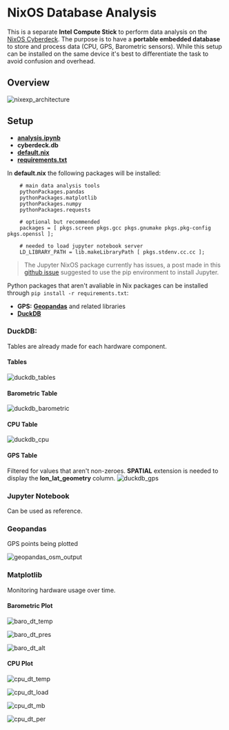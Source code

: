 # NixOS Database Analysis
This is a separate **Intel Compute Stick** to perform data analysis on the [NixOS Cyberdeck](../README.md). The purpose is to have a **portable embedded database** to store and process data (CPU, GPS, Barometric sensors). While this setup can be installed on the same device it's best to differentiate the task to avoid confusion and overhead.

## Overview
![nixexp_architecture](../images/diagrams/nixexp_architecture.jpg)

## Setup
* **[analysis.ipynb](./analysis.ipynb)**
* **cyberdeck.db**
* **[default.nix](./default.nix)**
* **[requirements.txt](./requirements.txt)**

In **default.nix** the following packages will be installed:
```
    # main data analysis tools
    pythonPackages.pandas
    pythonPackages.matplotlib
    pythonPackages.numpy
    pythonPackages.requests

    # optional but recommended
    packages = [ pkgs.screen pkgs.gcc pkgs.gnumake pkgs.pkg-config pkgs.openssl ];

    # needed to load jupyter notebook server
    LD_LIBRARY_PATH = lib.makeLibraryPath [ pkgs.stdenv.cc.cc ];
```
> The Jupyter NixOS package currently has issues, a post made in this [github issue](https://github.com/NixOS/nixpkgs/issues/255923) suggested to use the pip environment to install Jupyter. 

Python packages that aren't avaliable in Nix packages can be installed through ```pip install -r requirements.txt```:
* **GPS:** **[Geopandas](https://geopandas.org/en/stable/)** and related libraries
* **[DuckDB](https://duckdb.org/)**

### **DuckDB**:
Tables are already made for each hardware component.

#### Tables
![duckdb_tables](../images/database/duckdb_tables.png)

#### Barometric Table
![duckdb_barometric](../images/database/duckdb_barometric_table.png)

#### CPU Table
![duckdb_cpu](../images/database/duckdb_cpu_table.png)

#### GPS Table
Filtered for values that aren't non-zeroes. **SPATIAL** extension is needed to display the **lon_lat_geometry** column.
![duckdb_gps](../images/database/duckdb_gps_table.png)

### **Jupyter Notebook**
Can be used as reference.
### Geopandas
GPS points being plotted 

![geopandas_osm_output](../images/data_analysis/geopandas_osm_output.png)

### Matplotlib
Monitoring hardware usage over time. 
#### Barometric Plot
![baro_dt_temp](../images/data_analysis/baro_plot_dt_temp.png)

![baro_dt_pres](../images/data_analysis/baro_plot_dt_pres.png)

![baro_dt_alt](../images/data_analysis/baro_plot_dt_alt.png)

#### CPU Plot
![cpu_dt_temp](../images/data_analysis/cpu_plot_dt_temp.png)

![cpu_dt_load](../images/data_analysis/cpu_plot_dt_load.png)

![cpu_dt_mb](../images/data_analysis/cpu_plot_dt_mb.png)

![cpu_dt_per](../images/data_analysis/cpu_plot_dt_per.png)
